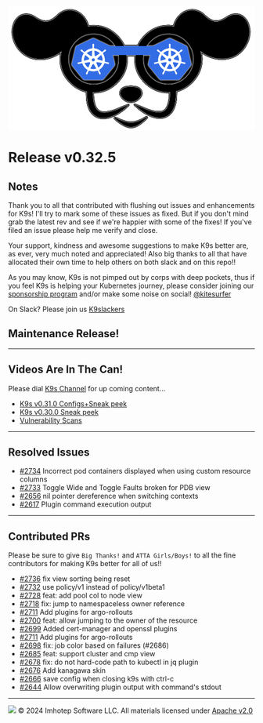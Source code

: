 <img src="https://raw.githubusercontent.com/derailed/k9s/master/assets/k9s.png" align="center" width="800" height="auto"/>

# Release v0.32.5

## Notes

Thank you to all that contributed with flushing out issues and enhancements for K9s!
I'll try to mark some of these issues as fixed. But if you don't mind grab the latest rev
and see if we're happier with some of the fixes!
If you've filed an issue please help me verify and close.

Your support, kindness and awesome suggestions to make K9s better are, as ever, very much noted and appreciated!
Also big thanks to all that have allocated their own time to help others on both slack and on this repo!!

As you may know, K9s is not pimped out by corps with deep pockets, thus if you feel K9s is helping your Kubernetes journey,
please consider joining our [sponsorship program](https://github.com/sponsors/derailed) and/or make some noise on social! [@kitesurfer](https://twitter.com/kitesurfer)

On Slack? Please join us [K9slackers](https://join.slack.com/t/k9sers/shared_invite/enQtOTA5MDEyNzI5MTU0LWQ1ZGI3MzliYzZhZWEyNzYxYzA3NjE0YTk1YmFmNzViZjIyNzhkZGI0MmJjYzhlNjdlMGJhYzE2ZGU1NjkyNTM)

## Maintenance Release!

---

## Videos Are In The Can!

Please dial [K9s Channel](https://www.youtube.com/channel/UC897uwPygni4QIjkPCpgjmw) for up coming content...

* [K9s v0.31.0 Configs+Sneak peek](https://youtu.be/X3444KfjguE)
* [K9s v0.30.0 Sneak peek](https://youtu.be/mVBc1XneRJ4)
* [Vulnerability Scans](https://youtu.be/ULkl0MsaidU)

---

## Resolved Issues

* [#2734](https://github.com/derailed/k9s/issues/2734) Incorrect pod containers displayed when using custom resource columns
* [#2733](https://github.com/derailed/k9s/issues/2733) Toggle Wide and Toggle Faults broken for PDB view
* [#2656](https://github.com/derailed/k9s/issues/2656) nil pointer dereference when switching contexts
* [#2617](https://github.com/derailed/k9s/issues/2617) Plugin command execution output

---

## Contributed PRs

Please be sure to give `Big Thanks!` and `ATTA Girls/Boys!` to all the fine contributors for making K9s better for all of us!!

* [#2736](https://github.com/derailed/k9s/pull/2736) fix view sorting being reset
* [#2732](https://github.com/derailed/k9s/pull/2732) use policy/v1 instead of policy/v1beta1
* [#2728](https://github.com/derailed/k9s/pull/2728) feat: add pool col to node view
* [#2718](https://github.com/derailed/k9s/pull/2718) fix: jump to namespaceless owner reference
* [#2711](https://github.com/derailed/k9s/pull/2711) Add plugins for argo-rollouts
* [#2700](https://github.com/derailed/k9s/pull/2700) feat: allow jumping to the owner of the resource
* [#2699](https://github.com/derailed/k9s/pull/2699) Added cert-manager and openssl plugins
* [#2711](https://github.com/derailed/k9s/pull/2711) Add plugins for argo-rollouts
* [#2698](https://github.com/derailed/k9s/pull/2698) fix: job color based on failures (#2686)
* [#2685](https://github.com/derailed/k9s/pull/2685) feat: support cluster and cmp view
* [#2678](https://github.com/derailed/k9s/pull/2678) fix: do not hard-code path to kubectl in jq plugin
* [#2676](https://github.com/derailed/k9s/pull/2676) Add kanagawa skin
* [#2666](https://github.com/derailed/k9s/pull/2666) save config when closing k9s with ctrl-c
* [#2644](https://github.com/derailed/k9s/pull/2644) Allow overwriting plugin output with command's stdout

---

<img src="https://raw.githubusercontent.com/derailed/k9s/master/assets/imhotep_logo.png" width="32" height="auto"/> © 2024 Imhotep Software LLC. All materials licensed under [Apache v2.0](http://www.apache.org/licenses/LICENSE-2.0)